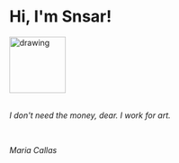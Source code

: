 <h1>Hi, I'm Snsar!</h1> <img src="https://acegif.com/wp-content/uploads/2021/4fh5wi/pepefrg-21.gif" alt="drawing"  height = "100"/> <br> <br> <p><i>I don't need the money, dear. I work for art.</i></p> <br> <p><i>Maria Callas</i></p>